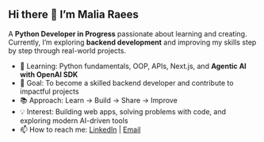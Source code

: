 ## Hi there 👋 I’m Malia Raees

A **Python Developer in Progress** passionate about learning and creating.  
Currently, I’m exploring **backend development** and improving my skills step by step through real-world projects.  

- 🌱 Learning: Python fundamentals, OOP, APIs, Next.js, and **Agentic AI with OpenAI SDK**   
- 🎯 Goal: To become a skilled backend developer and contribute to impactful projects  
- 📚 Approach: Learn → Build → Share → Improve  
- 💡 Interest: Building web apps, solving problems with code, and exploring modern AI-driven tools 
- 📫 How to reach me: [LinkedIn](https://www.linkedin.com/in/malia-raees-khan) | [Email](mailto:maliaraees2@gmail.com)
